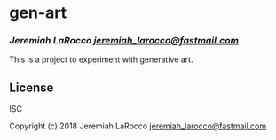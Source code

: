# gen-art
### _Jeremiah LaRocco <jeremiah_larocco@fastmail.com>_

This is a project to experiment with generative art.

## License

ISC


Copyright (c) 2018 Jeremiah LaRocco <jeremiah_larocco@fastmail.com>


